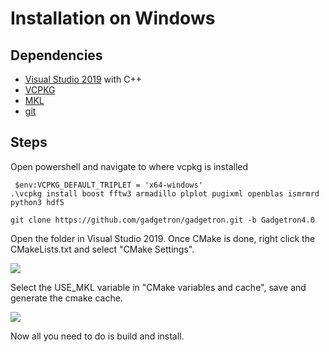 # Installation on Windows

## Dependencies
* [Visual Studio 2019](https://visualstudio.microsoft.com/vs/) with C++ 
* [VCPKG](https://github.com/Microsoft/vcpkg) 
* [MKL](https://software.intel.com/en-us/mkl)
* [git](https://git-scm.com/)

## Steps
Open powershell and navigate to where vcpkg is installed
```
 $env:VCPKG_DEFAULT_TRIPLET = 'x64-windows'
.\vcpkg install boost fftw3 armadillo plplot pugixml openblas ismrmrd python3 hdf5
```

```
git clone https://github.com/gadgetron/gadgetron.git -b Gadgetron4.0
```

Open the folder in Visual Studio 2019. Once CMake is done, right click the CMakeLists.txt and select "CMake Settings". 

![](https://i.ibb.co/VS748xB/configure-cmake.png )

Select the USE_MKL variable in "CMake variables and cache", save and generate the cmake cache.

![](https://i.ibb.co/G2V3SpW/select-mkl.png)

Now all you need to do is build and install.

